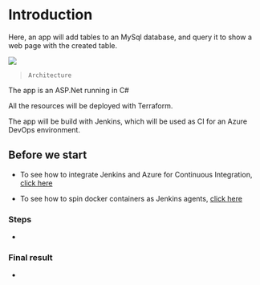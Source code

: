 # Introduction

Here, an app will add tables to an MySql database, and query it to show a web page with the created table.

![](https://github.com/nokorinotsubasa/sqlapp-project/blob/67ee50b744618708649f5cae0c5db5b26ec72041/images/Architecture.png)

>`Architecture`

The app is an ASP.Net running in C#

All the resources will be deployed with Terraform.

The app will be build with Jenkins, which will be used as CI for an Azure DevOps environment.

## Before we start

- To see how to integrate Jenkins and Azure for Continuous Integration, [click here](https://github.com/nokorinotsubasa/CI-jenkins-azure)

- To see how to spin docker containers as Jenkins agents, [click here](https://github.com/nokorinotsubasa/jenkins-docker-agent)


### Steps

- 

### Final result

-